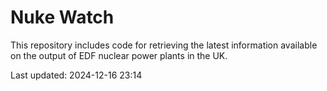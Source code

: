 # Nuke Watch

This repository includes code for retrieving the latest information available on the output of EDF nuclear power plants in the UK.

Last updated: 2024-12-16 23:14